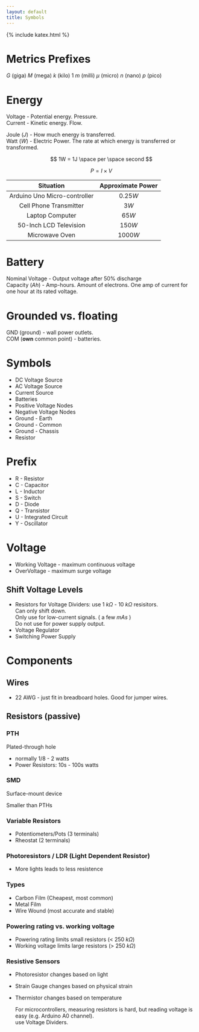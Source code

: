 ```yaml
---
layout: default
title: Symbols
---
```


{% include katex.html %}

# Metrics Prefixes

$G$ (giga) $M$ (mega) $k$ (kilo) $1$ $m$ (milli) $\mu$ (micro) $n$ (nano) $p$ (pico)

# Energy

Voltage  - Potential energy. Pressure.\
Current  - Kinetic energy. Flow.

Joule ($J$) - How much energy is transferred.\
Watt ($W$)  - Electric Power. The rate at which energy is transferred or transformed.

$$
1W = 1J \space per \space second
$$

$$
P = I \times V
$$

|Situation|Approximate Power|
|:-------:|:---------------:|
|Arduino Uno Micro-controller|0.25$W$|
|Cell Phone Transmitter|3$W$|
|Laptop Computer|65$W$|
|50-Inch LCD Television|150$W$|
|Microwave Oven|1000$W$|

# Battery

Nominal Voltage   - Output voltage after 50% discharge\
Capacity ($Ah$)   - Amp-hours. Amount of electrons. One amp of current for one hour at its rated voltage.

# Grounded vs. floating

GND (ground) - wall power outlets.\
COM (**own** common point) - batteries.

# Symbols

* DC Voltage Source
* AC Voltage Source
* Current Source
* Batteries
* Positive Voltage Nodes
* Negative Voltage Nodes
* Ground - Earth
* Ground - Common
* Ground - Chassis
* Resistor

# Prefix

* R - Resistor
* C - Capacitor
* L - Inductor
* S - Switch
* D - Diode
* Q - Transistor
* U - Integrated Circuit
* Y - Oscillator

# Voltage

* Working Voltage - maximum continuous voltage
* OverVoltage - maximum surge voltage

## Shift Voltage Levels

* Resistors for Voltage Dividers: use 1 $k\Omega$ - 10 $k\Omega$ resisitors.  
    Can only shift down.  
    Only use for low-current signals. ( a few $mAs$ )  
    Do not use for power supply output.  
* Voltage Regulator
* Switching Power Supply



# Components

## Wires

* 22 AWG - just fit in breadboard holes. Good for jumper wires.

## Resistors (passive)

### PTH

Plated-through hole

* normally 1/8 - 2 watts
* Power Resistors: 10s - 100s watts

### SMD

Surface-mount device

Smaller than PTHs

### Variable Resistors

* Potentiometers/Pots (3 terminals)
* Rheostat (2 terminals)

### Photoresistors / LDR (Light Dependent Resistor)

* More lights leads to less resistence

### Types

* Carbon Film (Cheapest, most common)
* Metal Film
* Wire Wound (most accurate and stable)

### Powering rating vs. working voltage

* Powering rating limits small resistors (< 250 $k\Omega$)
* Working voltage limits large resistors (> 250 $k\Omega$)

### Resistive Sensors

* Photoresistor changes based on light
* Strain Gauge changes based on physical strain
* Thermistor changes based on temperature

  For microcontrollers, measuring resistors is hard, but reading voltage is easy (e.g. Arduino A0 channel).  
  use Voltage Dividers.

